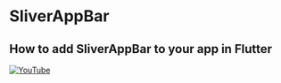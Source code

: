 # SliverAppBar
## How to add SliverAppBar to your app in Flutter


[![YouTube](https://img.youtube.com/vi/izz8BRzwITM/0.jpg)](https://youtu.be/izz8BRzwITM "How to add SliverAppBar to your app in Flutter")
